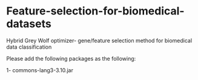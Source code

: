 # Feature-selection-for-biomedical-datasets

Hybrid Grey Wolf optimizer- gene/feature  selection method for biomedical data classification

Please add the following packages as the following:

1- commons-lang3-3.10.jar
